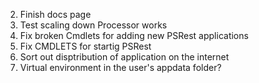 2. Finish docs page 
3. Test scaling down Processor works
4. Fix broken Cmdlets for adding new PSRest applications
5. Fix CMDLETS for startig PSRest
6. Sort out disptribution of application on the internet
7. Virtual environment in the user's appdata folder? 